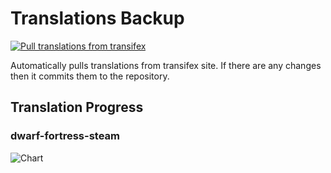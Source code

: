 # Translations Backup

[![Pull translations from transifex](https://github.com/dfint/translations-backup/actions/workflows/pull-translations.yml/badge.svg)](https://github.com/dfint/translations-backup/actions/workflows/pull-translations.yml)

Automatically pulls translations from transifex site. If there are any changes then it commits them to the repository.

## Translation Progress

### dwarf-fortress-steam

![Chart](https://quickchart.io/chart/render/sf-f62cf0e7-2b6a-4365-bf02-4f98f4e6885e)
<!--
### dwarf-fortress

![Chart](https://quickchart.io/chart/render/sf-d7bb246f-7608-4de7-a97a-36f88aca2833)
-->